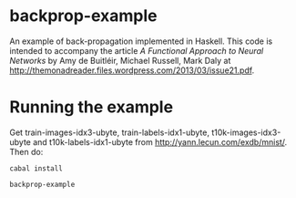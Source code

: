 backprop-example
================

An example of back-propagation implemented in Haskell. 
This code is intended to accompany the article 
_A Functional Approach to Neural Networks_ by Amy de Buitléir, Michael Russell, Mark Daly
at http://themonadreader.files.wordpress.com/2013/03/issue21.pdf.

Running the example
===================
Get train-images-idx3-ubyte, train-labels-idx1-ubyte, t10k-images-idx3-ubyte
and t10k-labels-idx1-ubyte from http://yann.lecun.com/exdb/mnist/.
Then do:

``cabal install``

``backprop-example``


